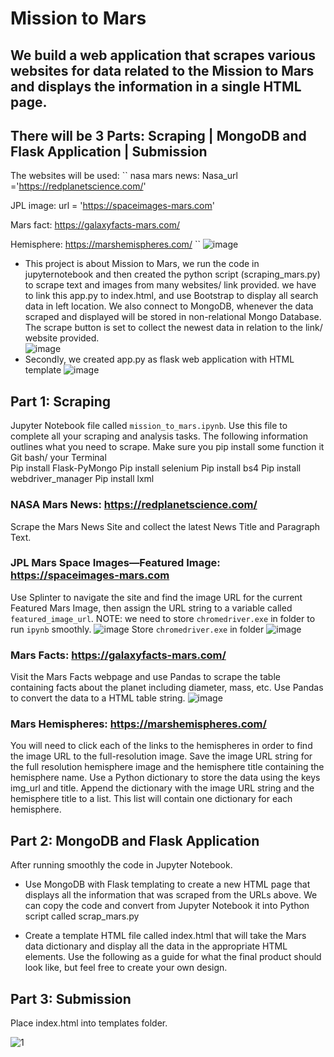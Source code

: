 # Mission to Mars
We build a web application that scrapes various websites for data related to the Mission to Mars and displays the information in a single HTML page.
--------------------------
## There will be 3 Parts: Scraping | MongoDB and Flask Application | Submission
The websites will be used: 
``
nasa mars news: Nasa_url ='https://redplanetscience.com/'

JPL image: url = 'https://spaceimages-mars.com'

Mars fact: https://galaxyfacts-mars.com/

Hemisphere: https://marshemispheres.com/
``
![image](https://user-images.githubusercontent.com/99168697/168410253-6cf05ad6-c611-4f36-92c1-617ac7e66d4d.png)

- This project is about Mission to Mars, we run the code in jupyternotebook and then created the python script (scraping_mars.py) to scrape text and images from many websites/ link provided. we have to link this app.py to index.html, and use Bootstrap to display all search data in left location. 
We also connect to MongoDB, whenever the data scraped and displayed will be stored in non-relational Mongo Database. The scrape button is set to collect the newest data in relation to the link/ website provided.  
![image](https://user-images.githubusercontent.com/99168697/168410333-0255f6cb-20ae-47af-97d5-d57e08e286ca.png)
- Secondly, we created app.py as flask web application with  HTML template 
![image](https://user-images.githubusercontent.com/99168697/168410349-a156579d-97e5-43f6-831c-5e4880f181b5.png)

## Part  1: Scraping
Jupyter Notebook file called ``mission_to_mars.ipynb``. Use this file to complete all your scraping and analysis tasks. The following information outlines what you need to scrape.
Make sure you pip install some function it Git bash/ your Terminal 		
    Pip install Flask-PyMongo
		Pip install selenium
		Pip install bs4
		Pip install webdriver_manager
    Pip install lxml 
### NASA Mars News: https://redplanetscience.com/
Scrape the Mars News Site and collect the latest News Title and Paragraph Text.

### JPL Mars Space Images—Featured Image: https://spaceimages-mars.com
Use Splinter to navigate the site and find the image URL for the current Featured Mars Image, then assign the URL string to a variable called ``featured_image_url``.
  NOTE: we need to store ``chromedriver.exe`` in folder to run `ipynb` smoothly.
![image](https://user-images.githubusercontent.com/99168697/168410994-f6b99339-9f43-4d14-b5d9-c80e275ccf4e.png)
  Store ``chromedriver.exe`` in folder
![image](https://user-images.githubusercontent.com/99168697/168410910-8a54190f-a6ad-4859-8dcb-eea2468aa461.png)

### Mars Facts: https://galaxyfacts-mars.com/
Visit the Mars Facts webpage and use Pandas to scrape the table containing facts about the planet including diameter, mass, etc.
Use Pandas to convert the data to a HTML table string.
![image](https://user-images.githubusercontent.com/99168697/168411056-888bc8b2-f335-4222-a003-d093017dd808.png)

### Mars Hemispheres: https://marshemispheres.com/
You will need to click each of the links to the hemispheres in order to find the image URL to the full-resolution image.
Save the image URL string for the full resolution hemisphere image and the hemisphere title containing the hemisphere name. Use a Python dictionary to store the data using the keys img_url and title.
Append the dictionary with the image URL string and the hemisphere title to a list. This list will contain one dictionary for each hemisphere.

## Part 2: MongoDB and Flask Application
After running smoothly the code in Jupyter Notebook. 
- Use MongoDB with Flask templating to create a new HTML page that displays all the information that was scraped from the URLs above.
We can copy the code and convert from Jupyter Notebook it into Python script called scrap_mars.py

- Create a template HTML file called index.html that will take the Mars data dictionary and display all the data in the appropriate HTML elements. Use the following as a guide for what the final product should look like, but feel free to create your own design.
## Part 3: Submission
Place index.html into templates folder. 

![1](https://user-images.githubusercontent.com/99168697/168413311-b4acfcb5-6982-4bd9-b1be-91bd14118da2.png)



